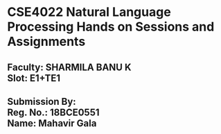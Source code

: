 # CSE4022 Natural Language Processing Hands on Sessions and Assignments
## <b>Faculty:</b> SHARMILA BANU K <br> <b>Slot:</b> E1+TE1
## Submission By:<br> <b>Reg. No.:</b> 18BCE0551 <br> <b>Name:</b> Mahavir Gala
